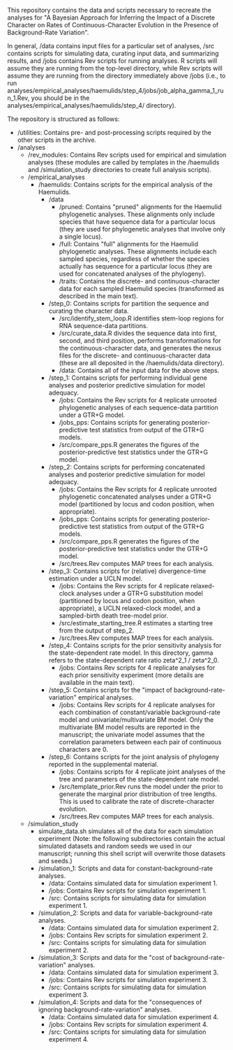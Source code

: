 This repository contains the data and scripts necessary to recreate the analyses for "A Bayesian Approach for Inferring the Impact of a Discrete Character on Rates of Continuous-Character Evolution in the Presence of Background-Rate Variation".

In general, /data contains input files for a particular set of analyses, /src contains scripts for simulating data, curating input data, and summarizing results, and /jobs contains Rev scripts for running analyses. R scripts will assume they are running from the top-level directory, while Rev scripts will assume they are running from the directory immediately above /jobs (i.e., to run analyses/empirical_analyses/haemulids/step_4/jobs/job_alpha_gamma_1_run_1.Rev, you should be in the analyses/empirical_analyses/haemulids/step_4/ directory).

The repository is structured as follows:

- /utilities: Contains pre- and post-processing scripts required by the other scripts in the archive.
- /analyses
    - /rev_modules: Contains Rev scripts used for empirical and simulation analyses (these modules are called by templates in the /haemulids and /simulation_study directories to create full analysis scripts).
    - /empirical_analyses
        - /haemulids: Contains scripts for the empirical analysis of the Haemulids.
            - /data
                - /pruned: Contains "pruned" alignments for the Haemulid phylogenetic analyses. These alignments only include species that have sequence data for a particular locus (they are used for phylogenetic analyses that involve only a single locus).
                - /full: Contains "full" alignments for the Haemulid phylogenetic analyses. These alignments include each sampled species, regardless of whether the species actually has sequence for a particular locus (they are used for concatenated analyses of the phylogeny).
                - /traits: Contains the discrete- and continuous-character data for each sampled Haemulid species (transformed as described in the main text).
            - /step_0: Contains scripts for partition the sequence and curating the character data.
                - /src/identify_stem_loop.R identifies stem-loop regions for RNA sequence-data partitions.
                - /src/curate_data.R divides the sequence data into first, second, and third position, performs transformations for the continuous-character data, and generates the nexus files for the discrete- and continuous-character data (these are all deposited in the /haemulids/data directory).
                - /data: Contains all of the input data for the above steps.
            - /step_1: Contains scripts for performing individual gene analyses and posterior predictive simulation for model adequacy.
                - /jobs: Contains the Rev scripts for 4 replicate unrooted phylogenetic analyses of each sequence-data partition under a GTR+G model.
                - /jobs_pps: Contains scripts for generating posterior-predictive test statistics from output of the GTR+G models.
                - /src/compare_pps.R generates the figures of the posterior-predictive test statistics under the GTR+G model.
            - /step_2: Contains scripts for performing concatenated analyses and posterior predictive simulation for model adequacy.
                - /jobs: Contains the Rev scripts for 4 replicate unrooted phylogenetic concatenated analyses under a GTR+G model (partitioned by locus and codon position, when appropriate).
                - /jobs_pps: Contains scripts for generating posterior-predictive test statistics from output of the GTR+G models.
                - /src/compare_pps.R generates the figures of the posterior-predictive test statistics under the GTR+G model.
                - /src/trees.Rev computes MAP trees for each analysis.
            - /step_3: Contains scripts for (relative) divergence-time estimation under a UCLN model.
                - /jobs: Contains the Rev scripts for 4 replicate relaxed-clock analyses under a GTR+G substitution model (partitioned by locus and codon position, when appropriate), a UCLN relaxed-clock model, and a sampled-birth death tree-model prior.
                - /src/estimate_starting_tree.R estimates a starting tree from the output of step_2.
                - /src/trees.Rev computes MAP trees for each analysis.
            - /step_4: Contains scripts for the prior sensitivity analysis for the state-dependent rate model. In this directory, gamma refers to the state-dependent rate ratio zeta^2_1 / zeta^2_0.
                - /jobs: Contains Rev scripts for 4 replicate analyses for each prior sensitivity experiment (more details are available in the main text).
            - /step_5: Contains scripts for the "impact of background-rate-variation" empirical analyses.
                - /jobs: Contains Rev scripts for 4 replicate analyses for each combination of constant/variable background-rate model and univariate/multivariate BM model. Only the multivariate BM model results are reported in the manuscript; the univariate model assumes that the correlation parameters between each pair of continuous characters are 0.
            - /step_6: Contains scripts for the joint analysis of phylogeny reported in the supplemental material.
                - /jobs: Contains scripts for 4 replicate joint analyses of the tree and parameters of the state-dependent rate model.
                - /src/template_prior.Rev runs the model under the prior to generate the marginal prior distribution of tree lengths. This is used to calibrate the rate of discrete-character evolution.
                - /src/trees.Rev computes MAP trees for each analysis.
    - /simulation_study
        - simulate_data.sh simulates all of the data for each simulation experiment (Note: the following subdirectories contain the actual simulated datasets and random seeds we used in our manuscript; running this shell script will overwrite those datasets and seeds.)
        - /simulation_1: Scripts and data for constant-background-rate analyses.
            - /data: Contains simulated data for simulation experiment 1.
            - /jobs: Contains Rev scripts for simulation experiment 1.
            - /src: Contains scripts for simulating data for simulation experiment 1.
        - /simulation_2: Scripts and data for variable-background-rate analyses.
            - /data: Contains simulated data for simulation experiment 2.
            - /jobs: Contains Rev scripts for simulation experiment 2.
            - /src: Contains scripts for simulating data for simulation experiment 2.
        - /simulation_3: Scripts and data for the "cost of background-rate-variation" analyses.
            - /data: Contains simulated data for simulation experiment 3.
            - /jobs: Contains Rev scripts for simulation experiment 3.
            - /src: Contains scripts for simulating data for simulation experiment 3.
        - /simulation_4: Scripts and data for the "consequences of ignoring background-rate-variation" analyses.
            - /data: Contains simulated data for simulation experiment 4.
            - /jobs: Contains Rev scripts for simulation experiment 4.
            - /src: Contains scripts for simulating data for simulation experiment 4.
